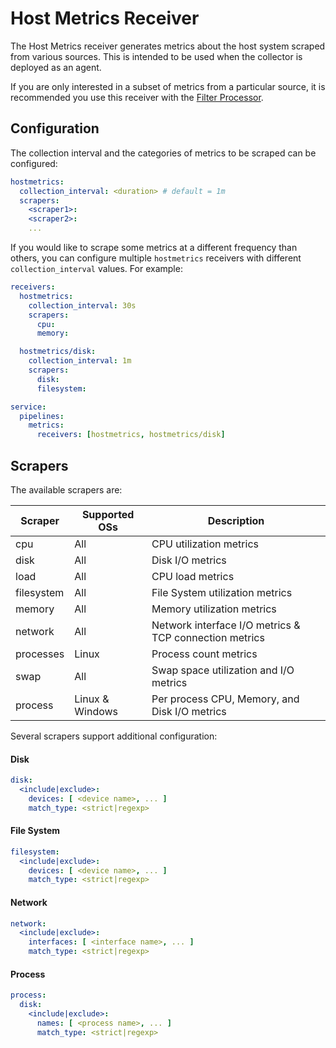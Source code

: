 # Host Metrics Receiver

The Host Metrics receiver generates metrics about the host system scraped
from various sources. This is intended to be used when the collector is
deployed as an agent.

If you are only interested in a subset of metrics from a particular source,
it is recommended you use this receiver with the
[Filter Processor](https://github.com/open-telemetry/opentelemetry-collector/tree/master/processor/filterprocessor).

## Configuration

The collection interval and the categories of metrics to be scraped can be
configured:

```yaml
hostmetrics:
  collection_interval: <duration> # default = 1m
  scrapers:
    <scraper1>:
    <scraper2>:
    ...
```

If you would like to scrape some metrics at a different frequency than others,
you can configure multiple `hostmetrics` receivers with different
`collection_interval` values. For example:

```yaml
receivers:
  hostmetrics:
    collection_interval: 30s
    scrapers:
      cpu:
      memory:

  hostmetrics/disk:
    collection_interval: 1m
    scrapers:
      disk:
      filesystem:

service:
  pipelines:
    metrics:
      receivers: [hostmetrics, hostmetrics/disk]
```

## Scrapers

The available scrapers are:

Scraper    | Supported OSs      | Description 
-----------|--------------------|-------------
cpu        | All                | CPU utilization metrics
disk       | All                | Disk I/O metrics
load       | All                | CPU load metrics
filesystem | All                | File System utilization metrics
memory     | All                | Memory utilization metrics
network    | All                | Network interface I/O metrics & TCP connection metrics
processes  | Linux              | Process count metrics
swap       | All                | Swap space utilization and I/O metrics
process    | Linux & Windows    | Per process CPU, Memory, and Disk I/O metrics

Several scrapers support additional configuration:

#### Disk

```yaml
disk:
  <include|exclude>:
    devices: [ <device name>, ... ]
    match_type: <strict|regexp>
```

#### File System

```yaml
filesystem:
  <include|exclude>:
    devices: [ <device name>, ... ]
    match_type: <strict|regexp>
```

#### Network

```yaml
network:
  <include|exclude>:
    interfaces: [ <interface name>, ... ]
    match_type: <strict|regexp>
```

#### Process

```yaml
process:
  disk:
    <include|exclude>:
      names: [ <process name>, ... ]
      match_type: <strict|regexp>
```
